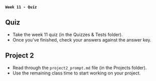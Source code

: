 **`Week 11 - Quiz `**

## Quiz
- Take the week 11 quiz (in the Quizzes & Tests folder).
- Once you've finished, check your answers against the answer key.


## Project 2
- Read through the `project2_prompt.md` file (in the Projects folder).
- Use the remaining class time to start working on your project.
